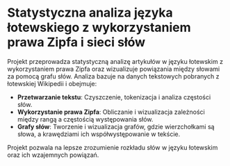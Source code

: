 # Statystyczna analiza języka łotewskiego z wykorzystaniem prawa Zipfa i sieci słów

Projekt przeprowadza statystyczną analizę artykułów w języku łotewskim z wykorzystaniem prawa Zipfa oraz wizualizuje powiązania między słowami za pomocą grafu słów. Analiza bazuje na danych tekstowych pobranych z łotewskiej Wikipedii i obejmuje:

- **Przetwarzanie tekstu**: Czyszczenie, tokenizacja i analiza częstości słów.
- **Wykorzystanie prawa Zipfa**: Obliczanie i wizualizacja zależności między rangą a częstością występowania słów.
- **Grafy słów**: Tworzenie i wizualizacja grafów, gdzie wierzchołkami są słowa, a krawędziami ich współwystępowanie w tekście.

Projekt pozwala na lepsze zrozumienie rozkładu słów w języku łotewskim oraz ich wzajemnych powiązań.
